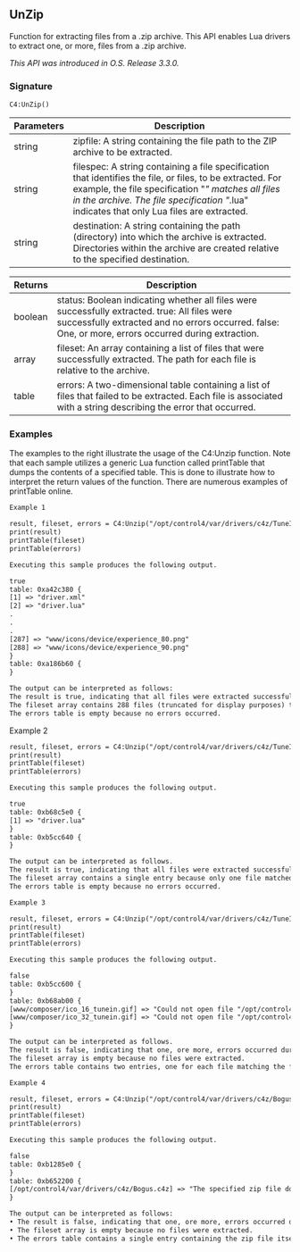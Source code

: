 ## UnZip
Function for extracting files from a .zip archive. This API enables Lua drivers to extract one, or more, files from a .zip archive. 
 
_This API was introduced in O.S. Release 3.3.0._


### Signature

`C4:UnZip()`


| Parameters | Description |
| --- | --- |
| string | zipfile: A string containing the file path to the ZIP archive to be extracted. |
| string | filespec: A string containing a file specification that identifies the file, or files, to be extracted. For example, the file specification "*" matches all files in the archive. The file specification "*.lua" indicates that only Lua files are extracted. |
| string | destination: A string containing the path (directory) into which the archive is extracted. Directories within the archive are created relative to the specified destination. |


| Returns | Description |
| --- | --- |
| boolean | status: Boolean indicating whether all files were successfully extracted. true: All files were successfully extracted and no errors occurred. false: One, or more, errors occurred during extraction. |
| array | fileset: An array containing a list of files that were successfully extracted. The path for each file is relative to the archive. |
| table | errors: A two-dimensional table containing a list of files that failed to be extracted. Each file is associated with a string describing the error that occurred. |


### Examples

The examples to the right illustrate the usage of the C4:Unzip function. Note that each sample utilizes a generic Lua function called printTable that dumps the contents of a specified table. This is done to illustrate how to interpret the return values of the function. There are numerous examples of printTable online.




```xml
Example 1

result, fileset, errors = C4:Unzip("/opt/control4/var/drivers/c4z/TuneIn.c4z", "*", "/opt/control4/var/drivers/c4z/TuneIn")
print(result)
printTable(fileset)
printTable(errors)

Executing this sample produces the following output.

true
table: 0xa42c380 {
[1] => "driver.xml"
[2] => "driver.lua"
.
.
.
[287] => "www/icons/device/experience_80.png"
[288] => "www/icons/device/experience_90.png"
}
table: 0xa186b60 {
}

The output can be interpreted as follows:
The result is true, indicating that all files were extracted successfully.
The fileset array contains 288 files (truncated for display purposes) that were extracted successfully. Note that the path to each file is relative to the archive.
The errors table is empty because no errors occurred.
```


Example 2
```xml
result, fileset, errors = C4:Unzip("/opt/control4/var/drivers/c4z/TuneIn.c4z", "*.lua", "/opt/control4/var/drivers/c4z/TuneIn")
print(result)
printTable(fileset)
printTable(errors)

Executing this sample produces the following output.

true
table: 0xb68c5e0 {
[1] => "driver.lua"
}
table: 0xb5cc640 {
}

The output can be interpreted as follows.
The result is true, indicating that all files were extracted successfully.
The fileset array contains a single entry because only one file matched the file specification: "*.lua".
The errors table is empty because no errors occurred.
```


```xml
Example 3

result, fileset, errors = C4:Unzip("/opt/control4/var/drivers/c4z/TuneIn.c4z", "*.gif", "/opt/control4/var/drivers/c4z/TuneIn")
print(result)
printTable(fileset)
printTable(errors)

Executing this sample produces the following output.
```

```xml
false
table: 0xb5cc600 {
}
table: 0xb68ab00 {
[www/composer/ico_16_tunein.gif] => "Could not open file "/opt/control4/var/drivers/c4z/TuneIn/www/composer/ico_16_tunein.gif": Not a directory"
[www/composer/ico_32_tunein.gif] => "Could not open file "/opt/control4/var/drivers/c4z/TuneIn/www/composer/ico_32_tunein.gif": Not a directory"
}
```

```xml
The output can be interpreted as follows.
The result is false, indicating that one, ore more, errors occurred during extraction.
The fileset array is empty because no files were extracted.
The errors table contains two entries, one for each file matching the file specification: "*.gif". Each file is associated with a string describing the error that occurred.
```


```xml
Example 4
```

```xml
result, fileset, errors = C4:Unzip("/opt/control4/var/drivers/c4z/Bogus.c4z", "*", "/opt/control4/var/drivers/c4z/Bogus")
print(result)
printTable(fileset)
printTable(errors)

Executing this sample produces the following output.

false
table: 0xb1285e0 {
}
table: 0xb652200 {
[/opt/control4/var/drivers/c4z/Bogus.c4z] => "The specified zip file does not exist"
}

The output can be interpreted as follows:
• The result is false, indicating that one, ore more, errors occurred during extraction.
• The fileset array is empty because no files were extracted.
• The errors table contains a single entry containing the zip file itself. The associated error message indicates that the specified file does not exist.
```
